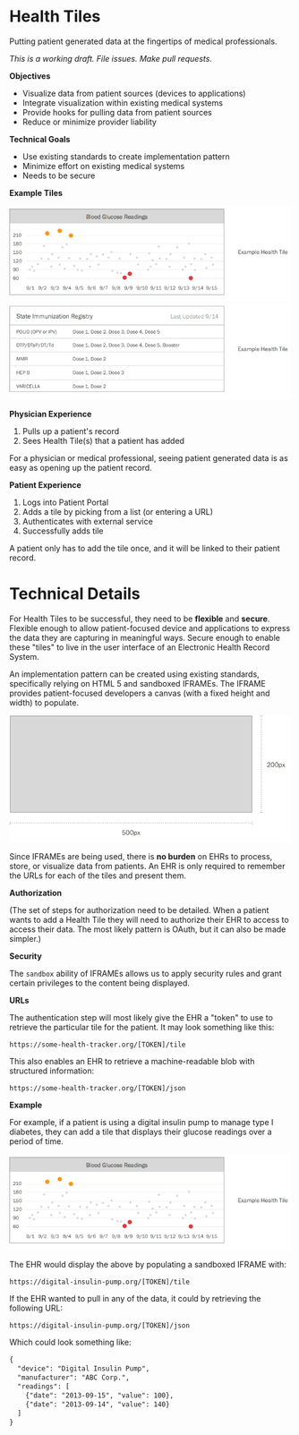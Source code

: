 Health Tiles
============
Putting patient generated data at the fingertips of medical professionals.

_This is a working draft. File issues. Make pull requests._

**Objectives**
- Visualize data from patient sources (devices to applications)
- Integrate visualization within existing medical systems
- Provide hooks for pulling data from patient sources
- Reduce or minimize provider liability

**Technical Goals**
- Use existing standards to create implementation pattern
- Minimize effort on existing medical systems
- Needs to be secure

**Example Tiles**

![Glucose Example](assets/example1.png)
![Immunization Example](assets/example2.png)

**Physician Experience**

1. Pulls up a patient's record
2. Sees Health Tile(s) that a patient has added

For a physician or medical professional, seeing patient generated data is as easy as opening up the patient record.

**Patient Experience**

1. Logs into Patient Portal
2. Adds a tile by picking from a list (or entering a URL)
3. Authenticates with external service
4. Successfully adds tile

A patient only has to add the tile once, and it will be linked to their patient record.

Technical Details
============
For Health Tiles to be successful, they need to be **flexible** and **secure**. Flexible enough to allow patient-focused device and applications to express the data they are capturing in meaningful ways. Secure enough to enable these "tiles" to live in the user interface of an Electronic Health Record System.

An implementation pattern can be created using existing standards, specifically relying on HTML 5 and sandboxed IFRAMEs. The IFRAME provides patient-focused developers a canvas (with a fixed height and width) to populate.

![Health Tile](assets/dimensions.png)

Since IFRAMEs are being used, there is **no burden** on EHRs to process, store, or visualize data from patients. An EHR is only required to remember the URLs for each of the tiles and present them.

**Authorization**

(The set of steps for authorization need to be detailed. When a patient wants to add a Health Tile they will need to authorize their EHR to access to access their data. The most likely pattern is OAuth, but it can also be made simpler.)

**Security**

The ```sandbox``` ability of IFRAMEs allows us to apply security rules and grant certain privileges to the content being displayed.

**URLs**

The authentication step will most likely give the EHR a "token" to use to retrieve the particular tile for the patient. It may look something like this:

```
https://some-health-tracker.org/[TOKEN]/tile
```

This also enables an EHR to retrieve a machine-readable blob with structured information:

```
https://some-health-tracker.org/[TOKEN]/json
```

**Example**

For example, if a patient is using a digital insulin pump to manage type I diabetes, they can add a tile that displays their glucose readings over a period of time.

![Glucose Example](assets/example1.png)

The EHR would display the above by populating a sandboxed IFRAME with:

```
https://digital-insulin-pump.org/[TOKEN]/tile
```

If the EHR wanted to pull in any of the data, it could by retrieving the following URL:

```
https://digital-insulin-pump.org/[TOKEN]/json
```

Which could look something like:

```
{
  "device": "Digital Insulin Pump",
  "manufacturer": "ABC Corp.",
  "readings": [
    {"date": "2013-09-15", "value": 100},
    {"date": "2013-09-14", "value": 140}
  ]
}
```
